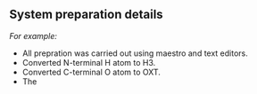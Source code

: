 ## System preparation details

_For example:_

* All prepration was carried out using maestro and text editors.
* Converted N-terminal H atom to H3.
* Converted C-terminal O atom to OXT.
* The
